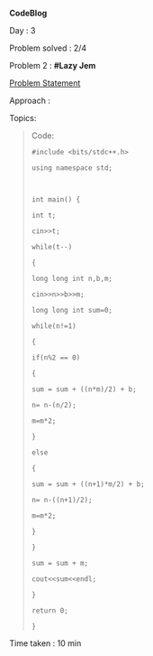 **CodeBlog**

Day : 3

Problem solved : 2/4

Problem 2 : **#Lazy Jem**

[Problem Statement](https://www.codechef.com/problems/TALAZY)

Approach :

Topics:

> Code:
>
>     #include <bits/stdc++.h>
>
>     using namespace std;
>
>
>
>     int main() {
>
>     int t;
>
>     cin>>t;
>
>     while(t--)
>
>     {
>
>     long long int n,b,m;
>
>     cin>>n>>b>>m;
>
>     long long int sum=0;
>
>     while(n!=1)
>
>     {
>
>     if(n%2 == 0)
>
>     {
>
>     sum = sum + ((n*m)/2) + b;
>
>     n= n-(n/2);
>
>     m=m*2;
>
>     }
>
>     else
>
>     {
>
>     sum = sum + ((n+1)*m/2) + b;
>
>     n= n-((n+1)/2);
>
>     m=m*2;
>
>     }
>
>     }
>
>     sum = sum + m;
>
>     cout<<sum<<endl;
>
>     }
>
>     return 0;
>
>     }

Time taken : 10 min
